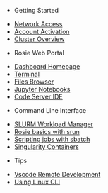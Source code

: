 - Getting Started

* [Network Access](access.md)
* [Account Activation](activate.md)
* [Cluster Overview](about.md)

- Rosie Web Portal

* [Dashboard Homepage](web/dashboard.md)
* [Terminal](web/terminal.md)
* [Files Browser](web/files.md)
* [Jupyter Notebooks](web/ipynb.md)
* [Code Server IDE](web/codeserver.md)

- Command Line Interface

* [SLURM Workload Manager](cli/SLURM.md)
* [Rosie basics with srun](cli/srun.md)
* [Scripting jobs with sbatch](cli/sbatch.md)
* [Singularity Containers](cli/Singularity.md)

- Tips

* [Vscode Remote Development](tips/vscode.md)
* [Using Linux CLI](tips/linux.md)
